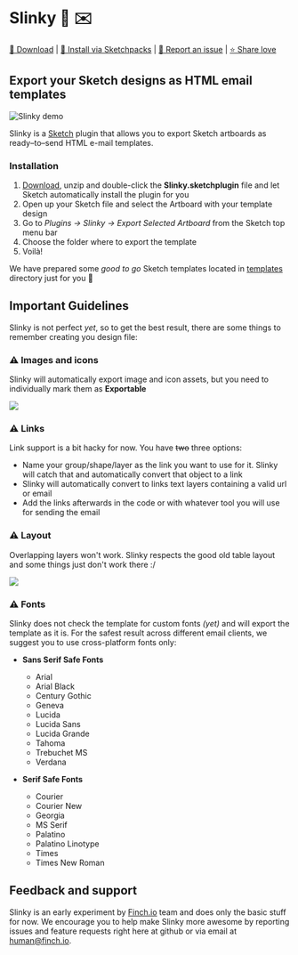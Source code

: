 # Slinky 💎 ✉️
[💾 Download](https://github.com/finchalyzer/slinky.git) | [💎 Install via Sketchpacks](https://sketchpacks.com/) | [🐞 Report an issue](https://github.com/finchalyzer/slinky/issues/new) | [⭐️ Share love](https://github.com/finchalyzer/slinky/stargazers)
## Export your Sketch designs as HTML email templates

![Slinky demo](http://cdn.finch.io/public/slinky.gif)

Slinky is a [Sketch](https://www.sketchapp.com) plugin that allows you to export Sketch artboards as ready–to–send HTML e-mail templates.

### Installation

1. [Download](https://github.com/finchalyzer/slinky.git), unzip and double-click the **Slinky.sketchplugin** file and let Sketch automatically install the plugin for you
2. Open up your Sketch file and select the Artboard with your template design
3. Go to *Plugins -> Slinky -> Export Selected Artboard* from the Sketch top menu bar
4. Choose the folder where to export the template
5. Voilà!

We have prepared some *good to go* Sketch templates located in [templates](https://github.com/finchalyzer/slinky/templates) directory just for you 🎁


## Important Guidelines
Slinky is not perfect _yet_, so to get the best result, there are some things to remember creating you design file:

### ⚠️ Images and icons
Slinky will automatically export image and icon assets, but you need to individually mark them as **Exportable**

![](http://cdn.finch.io/public/slinky-exportable.gif)


### ⚠️ Links
Link support is a bit hacky for now. You have ~~two~~ three options:
   - Name your group/shape/layer as the link you want to use for it. Slinky will catch that and automatically convert that object to a link
   - Slinky will automatically convert to links text layers containing a valid url or email
   - Add the links afterwards in the code or with whatever tool you will use for sending the email

### ⚠️ Layout
Overlapping layers won't work. Slinky respects the good old table layout and some things just don't work there :/

![](http://cdn.finch.io/public/slinky-overlapping.png)

### ⚠️ Fonts
Slinky does not check the template for custom fonts *(yet)* and will export the template as it is. For the safest result across different email clients, we suggest you to use cross-platform fonts only:

- **Sans Serif Safe Fonts**
   - Arial
   - Arial Black
   - Century Gothic
   - Geneva
   - Lucida
   - Lucida Sans
   - Lucida Grande
   - Tahoma
   - Trebuchet MS
   - Verdana

- **Serif Safe Fonts**
   - Courier
   - Courier New
   - Georgia
   - MS Serif
   - Palatino
   - Palatino Linotype
   - Times
   - Times New Roman

## Feedback and support
Slinky is an early experiment by [Finch.io](https://finch.io) team and does only the basic stuff for now. We encourage you to help make Slinky more awesome by reporting issues and feature requests right here at github or via email at [human@finch.io](human@finch.io).
